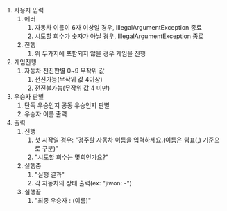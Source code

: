 1. 사용자 입력
    1. 에러
        1. 자동차 이름이 6자 이상일 경우, IllegalArgumentException 종료
        2. 시도할 회수가 숫자가 아닐 경우, IllegalArgumentException 종료
    2. 진행
        1. 위 두가지에 포함되지 않을 경우 게임을 진행
2. 게임진행
    1. 자동차 전진판별 0~9 무작위 값
        1. 전진가능(무작위 값 4이상)
        2. 전진불가능(무작위 값 4 미만)
3. 우승자 판별
    1. 단독 우승인지 공동 우승인지 판별
    2. 우승자 이름 출력
4. 출력
    1. 진행
        1. 첫 시작일 경우: "경주할 자동차 이름을 입력하세요.(이름은 쉼표(,) 기준으로 구분)"
        2. "시도할 회수는 몇회인가요?"
    2. 실행중
        1. "실행 결과"
        2. 각 자동차의 상태 출력(ex: "jiwon: -")
    3. 실행끝
        1. "최종 우승자 : (이름)"